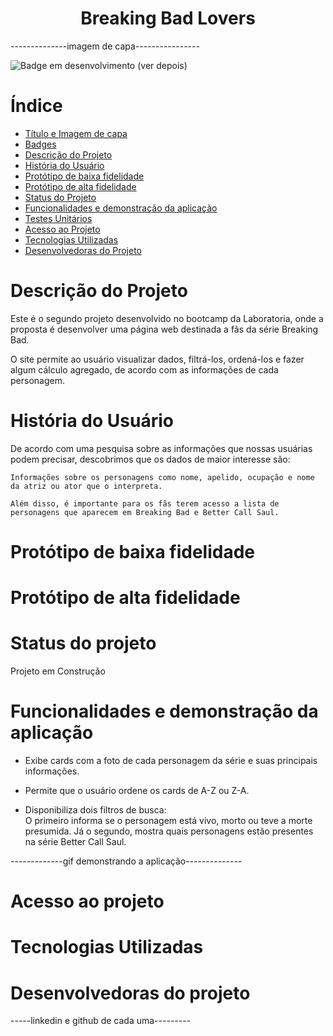 <h1 align="center">Breaking Bad Lovers</h1>

--------------imagem de capa----------------

![Badge em desenvolvimento](http://img.shields.io/static/v1?label=STATUS&message=EM%20DESENVOLVIMENTO&color=GREEN&style=for-the-badge) (ver depois)

# Índice

* [Título e Imagem de capa](#Título-e-Imagem-de-capa)
* [Badges](#badges)
* [Descrição do Projeto](#descrição-do-projeto)
* [História do Usuário](#história-do-usuário)
* [Protótipo de baixa fidelidade](#protótipo-de-baixa-fidelidade)
* [Protótipo de alta fidelidade](#protótipo-de-alta-fidelidade)
* [Status do Projeto](#status-do-projeto)
* [Funcionalidades e demonstração da aplicação](#funcionalidades-e-demonstração-da-aplicação)
* [Testes Unitários](#testes-unitários)
* [Acesso ao Projeto](#acesso-ao-projeto)
* [Tecnologias Utilizadas](#tecnologias-utilizadas)
* [Desenvolvedoras do Projeto](#desenvolvedoras-do-projeto)

# Descrição do Projeto
Este é o segundo projeto desenvolvido no bootcamp da Laboratoria, onde a proposta é desenvolver uma página web destinada a fãs da série Breaking Bad. 

O site permite ao usuário visualizar dados, filtrá-los, ordená-los e fazer algum cálculo agregado, de acordo com as informações de cada personagem.

# História do Usuário
De acordo com uma pesquisa sobre as informações que nossas usuárias podem precisar, descobrimos que os dados de maior interesse são:

    Informações sobre os personagens como nome, apelido, ocupação e nome da atriz ou ator que o interpreta.

    Além disso, é importante para os fãs terem acesso a lista de personagens que aparecem em Breaking Bad e Better Call Saul.

# Protótipo de baixa fidelidade


# Protótipo de alta fidelidade


# Status do projeto
Projeto em Construção

# Funcionalidades e demonstração da aplicação
- Exibe cards com a foto de cada personagem da série e suas principais informações.

- Permite que o usuário ordene os cards de A-Z ou Z-A.

- Disponibiliza dois filtros de busca:    
O primeiro informa se o personagem está vivo, morto ou teve a morte presumida. Já o segundo, mostra quais personagens estão presentes na série Better Call Saul.

-------------gif demonstrando a aplicação--------------

# Acesso ao projeto

# Tecnologias Utilizadas


# Desenvolvedoras do projeto

-----linkedin e github de cada uma---------

